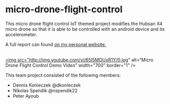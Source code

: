 # micro-drone-flight-control
This micro drone flight control IoT themed project modifies the Hubsan X4 micro drone so that it is able to be controlled with an android device and its accelerometer.

A full report can found [on my personal website.](http://dkonieczek.com/projects/micro-drone-flight-control/ "Micro Drone Flight Control Report")
<br></br>

<a href="http://www.youtube.com/watch?feature=player_embedded&v=65l5MOUxR1Y
" target="_blank"><img src="http://img.youtube.com/vi/65l5MOUxR1Y/0.jpg" 
alt=“Micro Drone Flight Control Demo Video” width="700" border="1" /></a>

This team project consisted of the following members:
* Dennis Konieczek @dkonieczek
* Nikolas Spendik @nspendik22
* Peter Ayoub
